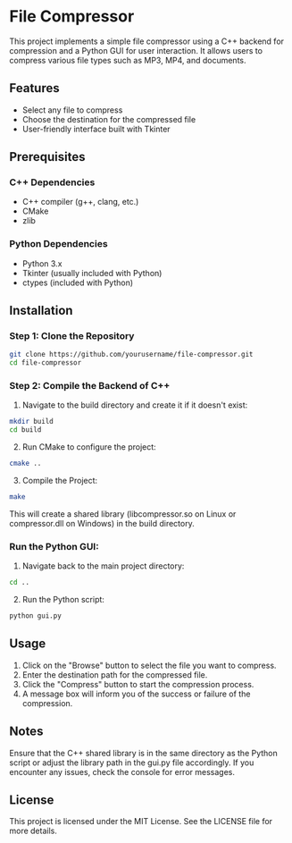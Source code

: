 # File Compressor

This project implements a simple file compressor using a C++ backend for compression and a Python GUI for user interaction. It allows users to compress various file types such as MP3, MP4, and documents.

## Features

- Select any file to compress
- Choose the destination for the compressed file
- User-friendly interface built with Tkinter

## Prerequisites

### C++ Dependencies
- C++ compiler (g++, clang, etc.)
- CMake
- zlib

### Python Dependencies
- Python 3.x
- Tkinter (usually included with Python)
- ctypes (included with Python)

## Installation

### Step 1: Clone the Repository

```bash
git clone https://github.com/yourusername/file-compressor.git
cd file-compressor
```
### Step 2: Compile the Backend of C++
1. Navigate to the build directory and create it if it doesn't exist:

```bash
mkdir build
cd build
```
2. Run CMake to configure the project:

```bash
cmake ..
```
3. Compile the Project:

```bash
make
```
This will create a shared library (libcompressor.so on Linux or compressor.dll on Windows) in the build directory.

### Run the Python GUI:

1. Navigate back to the main project directory:

```bash
cd ..
```
2. Run the Python script:

```bash
python gui.py
```
## Usage

1. Click on the "Browse" button to select the file you want to compress.
2. Enter the destination path for the compressed file.
3. Click the "Compress" button to start the compression process.
4. A message box will inform you of the success or failure of the compression.

## Notes
Ensure that the C++ shared library is in the same directory as the Python script or adjust the library path in the gui.py file accordingly.
If you encounter any issues, check the console for error messages.

## License

This project is licensed under the MIT License. See the LICENSE file for more details.

